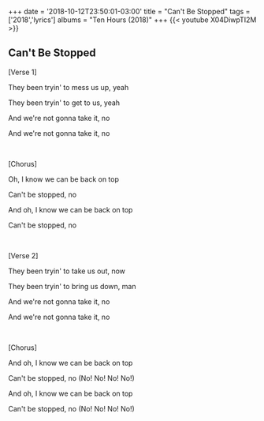 +++
date = '2018-10-12T23:50:01-03:00'
title = "Can't Be Stopped"
tags = ['2018','lyrics']
albums = "Ten Hours (2018)"
+++
{{< youtube X04DiwpTI2M >}}

## Can't Be Stopped

[Verse 1]

They been tryin' to mess us up, yeah

They been tryin' to get to us, yeah

And we're not gonna take it, no

And we're not gonna take it, no


&nbsp;


[Chorus]

Oh, I know we can be back on top

Can't be stopped, no

And oh, I know we can be back on top

Can't be stopped, no



&nbsp;

[Verse 2]

They been tryin' to take us out, now

They been tryin' to bring us down, man

And we're not gonna take it, no

And we're not gonna take it, no


&nbsp;

[Chorus]

And oh, I know we can be back on top

Can't be stopped, no (No! No! No! No!)

And oh, I know we can be back on top

Can't be stopped, no (No! No! No! No!)